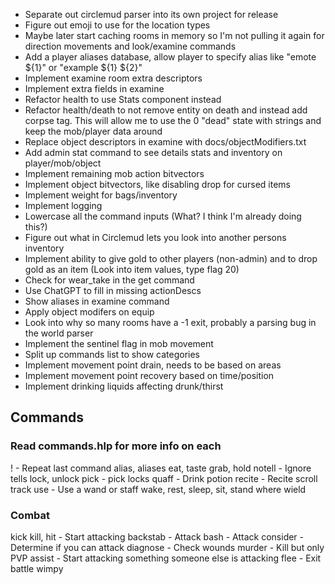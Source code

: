 - Separate out circlemud parser into its own project for release
- Figure out emoji to use for the location types
- Maybe later start caching rooms in memory so I'm not pulling it again for direction movements and look/examine commands
- Add a player aliases database, allow player to specify alias like "emote ${1}" or "example ${1} ${2}"
- Implement examine room extra descriptors
- Implement extra fields in examine
- Refactor health to use Stats component instead
- Refactor health/death to not remove entity on death and instead add corpse tag. This will allow me to use the 0 "dead" state with strings and keep the mob/player data around
- Replace object descriptors in examine with docs/objectModifiers.txt
- Add admin stat command to see details stats and inventory on player/mob/object
- Implement remaining mob action bitvectors
- Implement object bitvectors, like disabling drop for cursed items
- Implement weight for bags/inventory
- Implement logging
- Lowercase all the command inputs (What? I think I'm already doing this?)
- Figure out what in Circlemud lets you look into another persons inventory
- Implement ability to give gold to other players (non-admin) and to drop gold as an item (Look into item values, type flag 20)
- Check for wear_take in the get command
- Use ChatGPT to fill in missing actionDescs
- Show aliases in examine command
- Apply object modifers on equip
- Look into why so many rooms have a -1 exit, probably a parsing bug in the world parser
- Implement the sentinel flag in mob movement
- Split up commands list to show categories
- Implement movement point drain, needs to be based on areas
- Implement movement point recovery based on time/position
- Implement drinking liquids affecting drunk/thirst

## Commands

### Read commands.hlp for more info on each

! - Repeat last command
alias, aliases
eat, taste
grab, hold
notell - Ignore tells
lock, unlock
pick - pick locks
quaff - Drink potion
recite - Recite scroll
track
use - Use a wand or staff
wake, rest, sleep, sit, stand
where
wield

### Combat

kick
kill, hit - Start attacking
backstab - Attack
bash - Attack
consider - Determine if you can attack
diagnose - Check wounds
murder - Kill but only PVP
assist - Start attacking something someone else is attacking
flee - Exit battle
wimpy
